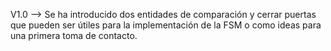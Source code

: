 V1.0 -->
Se ha introducido dos entidades de comparación y cerrar puertas que pueden ser útiles para la implementación de la FSM o como ideas para una primera toma de contacto.
